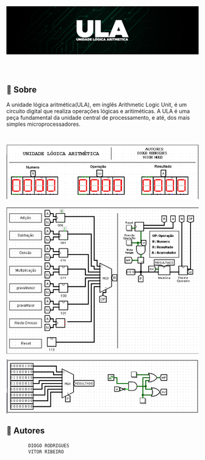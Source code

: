 <img src="./img/readmebanner.jpg" alt="">

<p align="center">
<br>
<br>
<a href="https://linkhub-haken.netlify.app">
</a>
</p>

<h2>🔖 Sobre</h2>
<p align="left">
    A unidade lógica aritmética(ULA), em inglês Arithmetic Logic Unit, é um circuito digital que realiza operações lógicas e aritiméticas. A ULA é uma peça fundamental da unidade central de processamento, e até, dos mais simples microprocessadores.
</p>
<br>

<p align="center">
<img src="./img/IMG_ULA_DISPLAY.png" alt="" >
</p>
<p align="center">
<img src="./img/IMG_ULA_AND_COMAND_CENTER.png" alt="" align="center">
</p>
<p align="center">
<img src="./img/IMG_ULA_UPLOAD_FOR_MEMORY.png" alt="" align-iten="center">
</p>


<h2>💼 Autores</h2>

            DIOGO RODRIGUES
            VITOR RIBEIRO
